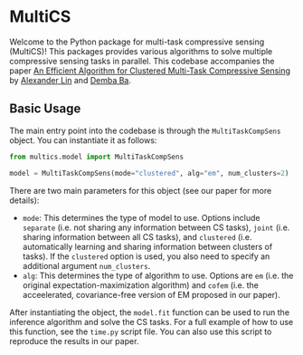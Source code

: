 # MultiCS

Welcome to the Python package for multi-task compressive sensing (MultiCS)!  This packages provides various algorithms to solve multiple compressive sensing tasks in parallel.  This codebase accompanies the paper [An Efficient Algorithm for Clustered Multi-Task Compressive Sensing](https://arxiv.org/abs/2310.00420) by [Alexander Lin](https://sites.google.com/view/alexanderlin) and [Demba Ba](http://www.demba-ba.org/).

## Basic Usage
The main entry point into the codebase is through the `MultiTaskCompSens` object.  You can instantiate it as follows:
```python
from multics.model import MultiTaskCompSens

model = MultiTaskCompSens(mode="clustered", alg="em", num_clusters=2)
```
There are two main parameters for this object (see our paper for more details):
- `mode`: This determines the type of model to use.  Options include `separate` (i.e. not sharing any information between CS tasks), `joint` (i.e. sharing information between all CS tasks), and `clustered` (i.e. automatically learning and sharing information between clusters of tasks).  If the `clustered` option is used, you also need to specify an additional argument `num_clusters`.  
- `alg`: This determines the type of algorithm to use.  Options are `em` (i.e. the original expectation-maximization algorithm) and `cofem` (i.e. the acceelerated, covariance-free version of EM proposed in our paper).

After instantiating the object, the `model.fit` function can be used to run the inference algorithm and solve the CS tasks.  For a full example of how to use this function, see the `time.py` script file.  You can also use this script to reproduce the results in our paper.